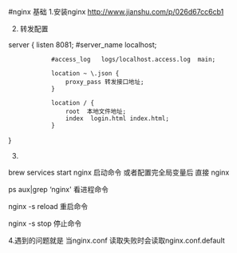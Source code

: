 #nginx 基础
1.安装nginx
http://www.jianshu.com/p/026d67cc6cb1

2.  转发配置

server {
                listen       8081;
                #server_name  localhost;

                #access_log   logs/localhost.access.log  main;

                location ~ \.json {
                    proxy_pass 转发接口地址;
                }

                location / {
                    root  本地文件地址;
                    index  login.html index.html;
                }

}

3.
brew services start nginx 启动命令 或者配置完全局变量后 直接 nginx

ps aux|grep ‘nginx' 看进程命令

nginx -s reload  重启命令

nginx -s stop  停止命令

4.遇到的问题就是
当nginx.conf 读取失败时会读取nginx.conf.default


